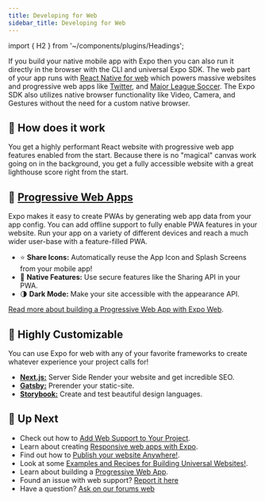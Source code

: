 ```yaml
---
title: Developing for Web
sidebar_title: Developing for Web
---
```


import { H2 } from '~/components/plugins/Headings';

If you build your native mobile app with Expo then you can also run it directly in the browser with the CLI and universal Expo SDK. The web part of your app runs with [React Native for web](https://github.com/necolas/react-native-web) which powers massive websites and progressive web apps like [Twitter](https://mobile.twitter.com/), and [Major League Soccer](https://matchcenter.mlssoccer.com/). The Expo SDK also utilizes native browser functionality like Video, Camera, and Gestures without the need for a custom native browser.

## 🔎 How does it work

You get a highly performant React website with progressive web app features enabled from the start. Because there is no "magical" canvas work going on in the background, you get a fully accessible website with a great lighthouse score right from the start.

<H2 sidebarTitle="📱 Progressive Web Apps">
📱 
<a href="https://developers.google.com/web/progressive-web-apps/">
Progressive Web Apps
</a>
</H2>

Expo makes it easy to create PWAs by generating web app data from your app config. You can add offline support to fully enable PWA features in your website. Run your app on a variety of different devices and reach a much wider user-base with a feature-filled PWA.

- ⭐️ **Share Icons:** Automatically reuse the App Icon and Splash Screens from your mobile app!
- 💬 **Native Features:** Use secure features like the Sharing API in your PWA.
- 🌗 **Dark Mode:** Make your site accessible with the appearance API.

[Read more about building a Progressive Web App with Expo Web](../guides/progressive-web-apps.md).

<!-- - Password Sharing: Expo can automatically link your native app to your website with tools like Apple App-site Association which means your users can sign-in on one platform and auto-fill on another. -->

## 🎨 Highly Customizable

You can use Expo for web with any of your favorite frameworks to create whatever experience your project calls for!

- [**Next.js:**](https://dev.to/evanbacon/next-js-expo-and-react-native-for-web-3kd9) Server Side Render your website and get incredible SEO.
- [**Gatsby:**](https://dev.to/evanbacon/gatsby-react-native-for-web-expo-2kgc) Prerender your static-site.
- [**Storybook:**](https://github.com/expo/examples/tree/master/with-storybook) Create and test beautiful design languages.

## 🏁 Up Next

- Check out how to [Add Web Support to Your Project](../guides/running-in-the-browser.md#adding-web-support-to-expo-projects).
- Learn about creating [Responsive web apps with Expo](https://blog.expo.dev/media-queries-with-react-native-for-ios-android-and-web-e0b73ed5777b).
- Find out how to [Publish your website Anywhere!](../distribution/publishing-websites.md).
- Look at some [Examples and Recipes for Building Universal Websites!](https://github.com/expo/examples).
- Learn about building a [Progressive Web App](../guides/progressive-web-apps.md).
- Found an issue with web support? [Report it here](https://github.com/expo/expo/issues)
- Have a question? [Ask on our forums web](https://forums.expo.dev/c/expo-web)
